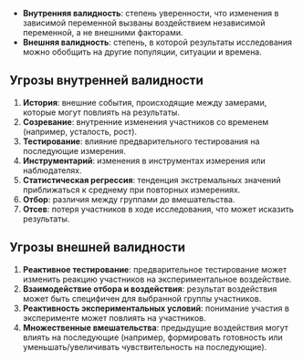 
- **Внутренняя валидность**: степень уверенности, что изменения в зависимой переменной вызваны воздействием независимой переменной, а не внешними факторами.
- **Внешняя валидность**: степень, в которой результаты исследования можно обобщить на другие популяции, ситуации и времена.

## Угрозы внутренней валидности

1. **История**: внешние события, происходящие между замерами, которые могут повлиять на результаты.
2. **Созревание**: внутренние изменения участников со временем (например, усталость, рост).
3. **Тестирование**: влияние предварительного тестирования на последующие измерения.
4. **Инструментарий**: изменения в инструментах измерения или наблюдателях.
5. **Статистическая регрессия**: тенденция экстремальных значений приближаться к среднему при повторных измерениях.
6. **Отбор**: различия между группами до вмешательства.
7. **Отсев**: потеря участников в ходе исследования, что может исказить результаты.

## Угрозы внешней валидности

1. **Реактивное тестирование**: предварительное тестирование может изменить реакцию участников на экспериментальное воздействие.
2. **Взаимодействие отбора и воздействия**: результат воздействия может быть специфичен для выбранной группы участников.
3. **Реактивность экспериментальных условий**: понимание участия в эксперименте может повлиять на участников.
4. **Множественные вмешательства**: предыдущие воздействия могут влиять на последующие (например, формировать готовность или уменьшать/увеличивать чувствительность на последующие).